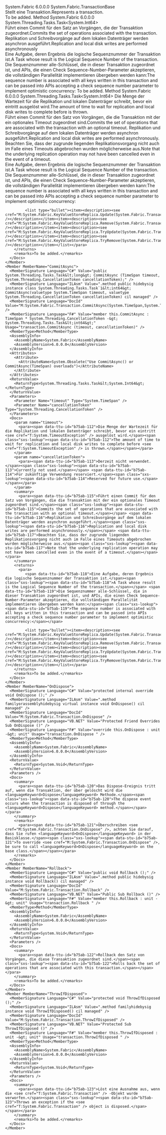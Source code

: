 <Type Name="Transaction" FullName="System.Fabric.Transaction">
  <TypeSignature Language="C#" Value="public class Transaction : System.Fabric.TransactionBase" />
  <TypeSignature Language="ILAsm" Value=".class public auto ansi beforefieldinit Transaction extends System.Fabric.TransactionBase" />
  <TypeSignature Language="DocId" Value="T:System.Fabric.Transaction" />
  <TypeSignature Language="VB.NET" Value="Public Class Transaction&#xA;Inherits TransactionBase" />
  <TypeSignature Language="F#" Value="type Transaction = class&#xA;    inherit TransactionBase" />
  <AssemblyInfo>
    <AssemblyName>System.Fabric</AssemblyName>
    <AssemblyVersion>6.0.0.0</AssemblyVersion>
  </AssemblyInfo>
  <Base>
    <BaseTypeName>System.Fabric.TransactionBase</BaseTypeName>
  </Base>
  <Interfaces />
  <Docs>
    <summary>
      <para><span data-ttu-id="b75ab-101">Stellt eine Transaktion.</span><span class="sxs-lookup"><span data-stu-id="b75ab-101">Represents a transaction.</span></span> <see cref="T:System.Fabric.KeyValueStoreReplica" /></para>
    </summary>
    <remarks>To be added.</remarks>
  </Docs>
  <Members>
    <Member MemberName="CommitAsync">
      <MemberSignature Language="C#" Value="public System.Threading.Tasks.Task&lt;long&gt; CommitAsync ();" />
      <MemberSignature Language="ILAsm" Value=".method public hidebysig instance class System.Threading.Tasks.Task`1&lt;int64&gt; CommitAsync() cil managed" />
      <MemberSignature Language="DocId" Value="M:System.Fabric.Transaction.CommitAsync" />
      <MemberSignature Language="VB.NET" Value="Public Function CommitAsync () As Task(Of Long)" />
      <MemberSignature Language="F#" Value="member this.CommitAsync : unit -&gt; System.Threading.Tasks.Task&lt;int64&gt;" Usage="transaction.CommitAsync " />
      <MemberType>Method</MemberType>
      <AssemblyInfo>
        <AssemblyName>System.Fabric</AssemblyName>
        <AssemblyVersion>6.0.0.0</AssemblyVersion>
      </AssemblyInfo>
      <ReturnValue>
        <ReturnType>System.Threading.Tasks.Task&lt;System.Int64&gt;</ReturnType>
      </ReturnValue>
      <Parameters />
      <Docs>
        <summary>
          <para><span data-ttu-id="b75ab-102">Führt einen Commit für den Satz an Vorgängen, die der Transaktion zugeordnet.</span><span class="sxs-lookup"><span data-stu-id="b75ab-102">Commits the set of operations associated with the transaction.</span></span> <span data-ttu-id="b75ab-103">Replikation und Schreibvorgänge auf dem lokalen Datenträger werden asynchron ausgeführt.</span><span class="sxs-lookup"><span data-stu-id="b75ab-103">Replication and local disk writes are performed asynchronously</span></span></para>
        </summary>
        <returns>
          <para>
            <span data-ttu-id="b75ab-104">Eine Aufgabe, deren Ergebnis die logische Sequenznummer der Transaktion ist.</span><span class="sxs-lookup"><span data-stu-id="b75ab-104">A Task whose result is the Logical Sequence Number of the transaction.</span></span> <span data-ttu-id="b75ab-105">Die Sequenznummer alle-Schlüssel, die in dieser Transaktion zugeordnet ist, und APIs, die einen Check Sequence-Number-Parameter akzeptieren, die vollständigen Parallelität implementieren übergeben werden kann:<list type="bullet"><item><description><see cref="M:System.Fabric.KeyValueStoreReplica.Update(System.Fabric.TransactionBase,System.String,System.Byte[],System.Int64)" /></description></item><item><description><see cref="M:System.Fabric.KeyValueStoreReplica.Remove(System.Fabric.TransactionBase,System.String,System.Int64)" /></description></item><item><description><see cref="M:System.Fabric.KeyValueStoreReplica.TryUpdate(System.Fabric.TransactionBase,System.String,System.Byte[],System.Int64)" /></description></item><item><description><see cref="M:System.Fabric.KeyValueStoreReplica.TryRemove(System.Fabric.TransactionBase,System.String,System.Int64)" /></description></item></list></span><span class="sxs-lookup"><span data-stu-id="b75ab-105">The sequence number is associated with all keys written in this transaction and can be passed into APIs accepting a check sequence number parameter to implement optimistic concurrency: <list type="bullet"><item><description><see cref="M:System.Fabric.KeyValueStoreReplica.Update(System.Fabric.TransactionBase,System.String,System.Byte[],System.Int64)" /></description></item><item><description><see cref="M:System.Fabric.KeyValueStoreReplica.Remove(System.Fabric.TransactionBase,System.String,System.Int64)" /></description></item><item><description><see cref="M:System.Fabric.KeyValueStoreReplica.TryUpdate(System.Fabric.TransactionBase,System.String,System.Byte[],System.Int64)" /></description></item><item><description><see cref="M:System.Fabric.KeyValueStoreReplica.TryRemove(System.Fabric.TransactionBase,System.String,System.Int64)" /></description></item></list></span></span></para>
        </returns>
        <remarks>To be added.</remarks>
      </Docs>
    </Member>
    <Member MemberName="CommitAsync">
      <MemberSignature Language="C#" Value="public System.Threading.Tasks.Task&lt;long&gt; CommitAsync (TimeSpan timeout);" />
      <MemberSignature Language="ILAsm" Value=".method public hidebysig instance class System.Threading.Tasks.Task`1&lt;int64&gt; CommitAsync(valuetype System.TimeSpan timeout) cil managed" />
      <MemberSignature Language="DocId" Value="M:System.Fabric.Transaction.CommitAsync(System.TimeSpan)" />
      <MemberSignature Language="VB.NET" Value="Public Function CommitAsync (timeout As TimeSpan) As Task(Of Long)" />
      <MemberSignature Language="F#" Value="member this.CommitAsync : TimeSpan -&gt; System.Threading.Tasks.Task&lt;int64&gt;" Usage="transaction.CommitAsync timeout" />
      <MemberType>Method</MemberType>
      <AssemblyInfo>
        <AssemblyName>System.Fabric</AssemblyName>
        <AssemblyVersion>6.0.0.0</AssemblyVersion>
      </AssemblyInfo>
      <ReturnValue>
        <ReturnType>System.Threading.Tasks.Task&lt;System.Int64&gt;</ReturnType>
      </ReturnValue>
      <Parameters>
        <Parameter Name="timeout" Type="System.TimeSpan" />
      </Parameters>
      <Docs>
        <param name="timeout">
          <para><span data-ttu-id="b75ab-106">Die Menge der Wartezeit für die Replikation und lokalen Datenträger schreibt, bevor ein eintritt <see cref="T:System.TimeoutException" /> ausgelöst wird.</span><span class="sxs-lookup"><span data-stu-id="b75ab-106">The amount of time to wait for replication and local disk writes to complete before <see cref="T:System.TimeoutException" /> is thrown.</span></span></para>
        </param>
        <summary>
          <para><span data-ttu-id="b75ab-107">Führt einen Commit für den Satz von Vorgängen, die die Transaktion mit der ein optionales Timeout zugeordnet sind.</span><span class="sxs-lookup"><span data-stu-id="b75ab-107">Commits the set of operations that are associated with the transaction with an optional timeout.</span></span> <span data-ttu-id="b75ab-108">Replikation und Schreibvorgänge auf dem lokalen Datenträger werden asynchron ausgeführt.</span><span class="sxs-lookup"><span data-stu-id="b75ab-108">Replication and local disk writes are performed asynchronously.</span></span> <span data-ttu-id="b75ab-109">Beachten Sie, dass der zugrunde liegenden Replikationsvorgang nicht auch im Falle eines Timeouts abgebrochen wurden möglicherweise aus.</span><span class="sxs-lookup"><span data-stu-id="b75ab-109">Note that the underlying replication operation may not have been cancelled even in the event of a timeout.</span></span></para>
        </summary>
        <returns>
          <para>
             <span data-ttu-id="b75ab-110">Eine Aufgabe, deren Ergebnis die logische Sequenznummer der Transaktion ist.</span><span class="sxs-lookup"><span data-stu-id="b75ab-110">A Task whose result is the Logical Sequence Number of the transaction.</span></span> <span data-ttu-id="b75ab-111">Die Sequenznummer alle-Schlüssel, die in dieser Transaktion zugeordnet ist, und APIs, die einen Check Sequence-Number-Parameter akzeptieren, die vollständigen Parallelität implementieren übergeben werden kann:</span><span class="sxs-lookup"><span data-stu-id="b75ab-111">The sequence number is associated with all keys written in this transaction and can be passed into APIs accepting a check sequence number parameter to implement optimistic concurrency:</span></span>
             
             <list type="bullet"><item><description><see cref="M:System.Fabric.KeyValueStoreReplica.Update(System.Fabric.TransactionBase,System.String,System.Byte[],System.Int64)" /></description></item><item><description><see cref="M:System.Fabric.KeyValueStoreReplica.Remove(System.Fabric.TransactionBase,System.String,System.Int64)" /></description></item><item><description><see cref="M:System.Fabric.KeyValueStoreReplica.TryUpdate(System.Fabric.TransactionBase,System.String,System.Byte[],System.Int64)" /></description></item><item><description><see cref="M:System.Fabric.KeyValueStoreReplica.TryRemove(System.Fabric.TransactionBase,System.String,System.Int64)" /></description></item></list></para>
        </returns>
        <remarks>To be added.</remarks>
      </Docs>
    </Member>
    <Member MemberName="CommitAsync">
      <MemberSignature Language="C#" Value="public System.Threading.Tasks.Task&lt;long&gt; CommitAsync (TimeSpan timeout, System.Threading.CancellationToken cancellationToken);" />
      <MemberSignature Language="ILAsm" Value=".method public hidebysig instance class System.Threading.Tasks.Task`1&lt;int64&gt; CommitAsync(valuetype System.TimeSpan timeout, valuetype System.Threading.CancellationToken cancellationToken) cil managed" />
      <MemberSignature Language="DocId" Value="M:System.Fabric.Transaction.CommitAsync(System.TimeSpan,System.Threading.CancellationToken)" />
      <MemberSignature Language="F#" Value="member this.CommitAsync : TimeSpan * System.Threading.CancellationToken -&gt; System.Threading.Tasks.Task&lt;int64&gt;" Usage="transaction.CommitAsync (timeout, cancellationToken)" />
      <MemberType>Method</MemberType>
      <AssemblyInfo>
        <AssemblyName>System.Fabric</AssemblyName>
        <AssemblyVersion>6.0.0.0</AssemblyVersion>
      </AssemblyInfo>
      <Attributes>
        <Attribute>
          <AttributeName>System.Obsolete("Use CommitAsync() or CommitAsync(TimeSpan) overloads")</AttributeName>
        </Attribute>
      </Attributes>
      <ReturnValue>
        <ReturnType>System.Threading.Tasks.Task&lt;System.Int64&gt;</ReturnType>
      </ReturnValue>
      <Parameters>
        <Parameter Name="timeout" Type="System.TimeSpan" />
        <Parameter Name="cancellationToken" Type="System.Threading.CancellationToken" />
      </Parameters>
      <Docs>
        <param name="timeout">
          <para><span data-ttu-id="b75ab-112">Die Menge der Wartezeit für die Replikation und lokalen Datenträger schreibt, bevor ein eintritt <see cref="T:System.TimeoutException" /> ausgelöst wird.</span><span class="sxs-lookup"><span data-stu-id="b75ab-112">The amount of time to wait for replication and local disk writes to complete before <see cref="T:System.TimeoutException" /> is thrown.</span></span></para>
        </param>
        <param name="cancellationToken">
          <para><span data-ttu-id="b75ab-113">Derzeit nicht verwendet.</span><span class="sxs-lookup"><span data-stu-id="b75ab-113">Currently not used.</span></span> <span data-ttu-id="b75ab-114">Für zukünftige Verwendung reserviert.</span><span class="sxs-lookup"><span data-stu-id="b75ab-114">Reserved for future use.</span></span></para>
        </param>
        <summary>
          <para><span data-ttu-id="b75ab-115">Führt einen Commit für den Satz von Vorgängen, die die Transaktion mit der ein optionales Timeout zugeordnet sind.</span><span class="sxs-lookup"><span data-stu-id="b75ab-115">Commits the set of operations that are associated with the transaction with an optional timeout.</span></span> <span data-ttu-id="b75ab-116">Replikation und Schreibvorgänge auf dem lokalen Datenträger werden asynchron ausgeführt.</span><span class="sxs-lookup"><span data-stu-id="b75ab-116">Replication and local disk writes are performed asynchronously.</span></span> <span data-ttu-id="b75ab-117">Beachten Sie, dass der zugrunde liegenden Replikationsvorgang nicht auch im Falle eines Timeouts abgebrochen wurden möglicherweise aus.</span><span class="sxs-lookup"><span data-stu-id="b75ab-117">Note that the underlying replication operation may not have been cancelled even in the event of a timeout.</span></span></para>
        </summary>
        <returns>
          <para>
             <span data-ttu-id="b75ab-118">Eine Aufgabe, deren Ergebnis die logische Sequenznummer der Transaktion ist.</span><span class="sxs-lookup"><span data-stu-id="b75ab-118">A Task whose result is the Logical Sequence Number of the transaction.</span></span> <span data-ttu-id="b75ab-119">Die Sequenznummer alle-Schlüssel, die in dieser Transaktion zugeordnet ist, und APIs, die einen Check Sequence-Number-Parameter akzeptieren, die vollständigen Parallelität implementieren übergeben werden kann:</span><span class="sxs-lookup"><span data-stu-id="b75ab-119">The sequence number is associated with all keys written in this transaction and can be passed into APIs accepting a check sequence number parameter to implement optimistic concurrency:</span></span>
             
             <list type="bullet"><item><description><see cref="M:System.Fabric.KeyValueStoreReplica.Update(System.Fabric.TransactionBase,System.String,System.Byte[],System.Int64)" /></description></item><item><description><see cref="M:System.Fabric.KeyValueStoreReplica.Remove(System.Fabric.TransactionBase,System.String,System.Int64)" /></description></item><item><description><see cref="M:System.Fabric.KeyValueStoreReplica.TryUpdate(System.Fabric.TransactionBase,System.String,System.Byte[],System.Int64)" /></description></item><item><description><see cref="M:System.Fabric.KeyValueStoreReplica.TryRemove(System.Fabric.TransactionBase,System.String,System.Int64)" /></description></item></list></para>
        </returns>
        <remarks>To be added.</remarks>
      </Docs>
    </Member>
    <Member MemberName="OnDispose">
      <MemberSignature Language="C#" Value="protected internal override void OnDispose ();" />
      <MemberSignature Language="ILAsm" Value=".method familyorassemblyhidebysig virtual instance void OnDispose() cil managed" />
      <MemberSignature Language="DocId" Value="M:System.Fabric.Transaction.OnDispose" />
      <MemberSignature Language="VB.NET" Value="Protected Friend Overrides Sub OnDispose ()" />
      <MemberSignature Language="F#" Value="override this.OnDispose : unit -&gt; unit" Usage="transaction.OnDispose " />
      <MemberType>Method</MemberType>
      <AssemblyInfo>
        <AssemblyName>System.Fabric</AssemblyName>
        <AssemblyVersion>6.0.0.0</AssemblyVersion>
      </AssemblyInfo>
      <ReturnValue>
        <ReturnType>System.Void</ReturnType>
      </ReturnValue>
      <Parameters />
      <Docs>
        <summary>
          <para><span data-ttu-id="b75ab-120">Das Dispose-Ereignis tritt auf, wenn die Transaktion, der über gelöscht wird die <languageKeyword>Dispose</languageKeyword> Methode.</span><span class="sxs-lookup"><span data-stu-id="b75ab-120">The dispose event occurs when the transaction is disposed of through the <languageKeyword>Dispose</languageKeyword> method.</span></span> </para>
        </summary>
        <remarks>
          <para><span data-ttu-id="b75ab-121">Überschreiben <see cref="M:System.Fabric.Transaction.OnDispose" />, achten Sie darauf, dass Sie rufen <languageKeyword>OnDispose</languageKeyword> in der Basisklasse.</span><span class="sxs-lookup"><span data-stu-id="b75ab-121">To override <see cref="M:System.Fabric.Transaction.OnDispose" />, be sure to call <languageKeyword>OnDispose</languageKeyword> on the base class.</span></span></para>
        </remarks>
      </Docs>
    </Member>
    <Member MemberName="Rollback">
      <MemberSignature Language="C#" Value="public void Rollback ();" />
      <MemberSignature Language="ILAsm" Value=".method public hidebysig instance void Rollback() cil managed" />
      <MemberSignature Language="DocId" Value="M:System.Fabric.Transaction.Rollback" />
      <MemberSignature Language="VB.NET" Value="Public Sub Rollback ()" />
      <MemberSignature Language="F#" Value="member this.Rollback : unit -&gt; unit" Usage="transaction.Rollback " />
      <MemberType>Method</MemberType>
      <AssemblyInfo>
        <AssemblyName>System.Fabric</AssemblyName>
        <AssemblyVersion>6.0.0.0</AssemblyVersion>
      </AssemblyInfo>
      <ReturnValue>
        <ReturnType>System.Void</ReturnType>
      </ReturnValue>
      <Parameters />
      <Docs>
        <summary>
          <para><span data-ttu-id="b75ab-122">Rollback den Satz von Vorgängen, die diese Transaktion zugeordnet sind.</span><span class="sxs-lookup"><span data-stu-id="b75ab-122">Rolls back the set of operations that are associated with this transaction.</span></span></para>
        </summary>
        <remarks>To be added.</remarks>
      </Docs>
    </Member>
    <Member MemberName="ThrowIfDisposed">
      <MemberSignature Language="C#" Value="protected void ThrowIfDisposed ();" />
      <MemberSignature Language="ILAsm" Value=".method familyhidebysig instance void ThrowIfDisposed() cil managed" />
      <MemberSignature Language="DocId" Value="M:System.Fabric.Transaction.ThrowIfDisposed" />
      <MemberSignature Language="VB.NET" Value="Protected Sub ThrowIfDisposed ()" />
      <MemberSignature Language="F#" Value="member this.ThrowIfDisposed : unit -&gt; unit" Usage="transaction.ThrowIfDisposed " />
      <MemberType>Method</MemberType>
      <AssemblyInfo>
        <AssemblyName>System.Fabric</AssemblyName>
        <AssemblyVersion>6.0.0.0</AssemblyVersion>
      </AssemblyInfo>
      <ReturnValue>
        <ReturnType>System.Void</ReturnType>
      </ReturnValue>
      <Parameters />
      <Docs>
        <summary>
          <para><span data-ttu-id="b75ab-123">Löst eine Ausnahme aus, wenn die <see cref="T:System.Fabric.Transaction" /> -Objekt wurde verworfen.</span><span class="sxs-lookup"><span data-stu-id="b75ab-123">Throws an exception if the <see cref="T:System.Fabric.Transaction" /> object is disposed.</span></span></para>
        </summary>
        <remarks>To be added.</remarks>
      </Docs>
    </Member>
  </Members>
</Type>